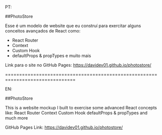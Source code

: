 PT:

##PhotoStore

Esse é um modelo de website que eu construí para exercitar alguns conceitos avançados de React como: 
* React Router 
* Context
* Custom Hook
* defaultProps & propTypes
e muito mais

Link para o site no GitHub Pages: https://davidev01.github.io/photostore/

===============================================================================

EN:

##PhotoStore

This is a website mockup I built to exercise some advanced React concepts like:
React Router
Context
Custom Hook
defaultProps & propTypes
and much more

GitHub Pages Link: https://davidev01.github.io/photostore/
